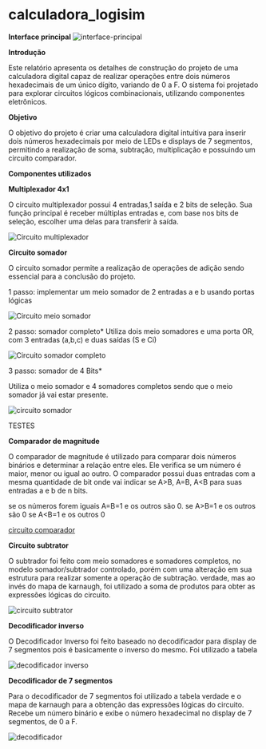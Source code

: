# calculadora_logisim


**Interface principal**
![interface-principal](interface-principal.gif)



**Introdução**


Este relatório apresenta os detalhes de construção do projeto de uma calculadora digital capaz de realizar operações entre dois números hexadecimais de um único dígito, variando de 0 a F. O sistema foi projetado para explorar circuitos lógicos combinacionais, utilizando componentes eletrônicos.

**Objetivo**

O objetivo do projeto é criar uma calculadora digital intuitiva para inserir dois números hexadecimais por meio de LEDs e displays de 7 segmentos, permitindo a realização de soma, subtração, multiplicação e possuindo um circuito comparador.






**Componentes utilizados**




**Multiplexador 4x1**

O circuito multiplexador possui 4 entradas,1 saída e 2 bits de seleção. Sua função principal é receber múltiplas entradas e, com base nos bits de seleção, escolher uma delas para transferir à saída.


![Circuito multiplexador](./multiplexador.gif)


**Circuito somador**

O circuito somador permite a realização de operações de adição sendo essencial para a conclusão do projeto.

1 passo: implementar um meio somador de 2 entradas a e b usando portas lógicas

![Circuito meio somador](./meio%20somador.gif)

2 passo: somador completo*
Utiliza dois meio somadores e uma porta OR, com 3 entradas (a,b,c) e duas saídas (S e Ci) 



![Circuito somador completo](./somador%20completo.gif)


3 passo: somador de 4 Bits*

Utiliza o meio somador e 4 somadores completos sendo que o meio somador já vai estar presente.

![circuito somador](Somador.gif)


TESTES


**Comparador de magnitude**


O comparador de magnitude é utilizado para comparar dois números binários e determinar a relação entre eles. Ele verifica se um número é maior, menor ou igual ao outro. O comparador possui duas entradas com a mesma quantidade de bit onde vai indicar se A>B, A=B, A<B para suas entradas a e b de n bits.

se os números forem iguais A=B=1 e os outros são 0.
se A>B=1 e os outros são 0 
se A<B=1 e os outros 0


[circuito comparador](comparador.gif)


 **Circuito subtrator**

O subtrador foi feito com meio somadores e somadores completos, no modelo somador/subtrador controlado, porém com uma alteração em sua estrutura para realizar somente a operação de subtração. verdade, mas ao invés do mapa de karnaugh, foi utilizado a soma de produtos para obter as expressões lógicas do circuito.


![circuito subtrator](subtrator.gif)


**Decodificador inverso**

O Decodificador Inverso foi feito baseado no decodificador para display de 7 segmentos pois é basicamente o inverso do mesmo. Foi utilizado a tabela

![decodificador inverso](./decodificador%20inverso.gif)


**Decodificador de 7 segmentos**
 
Para o decodificador de 7 segmentos foi utilizado a tabela verdade e o mapa de karnaugh para a obtenção das expressões lógicas do circuito. Recebe um número binário e exibe o número hexadecimal no display de 7 segmentos, de 0 a F.

![decodificador](decodificador.gif)




























